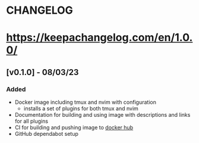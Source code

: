 # CHANGELOG
# https://keepachangelog.com/en/1.0.0/

## [v0.1.0] - 08/03/23
### Added
- Docker image including tmux and nvim with configuration
  - installs a set of plugins for both tmux and nvim
- Documentation for building and using image with descriptions and links for all plugins
- CI for building and pushing image to [docker hub](https://hub.docker.com/repository/docker/graedavidson/nvim-tmux-tests/general)
- GitHub dependabot setup
